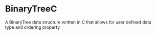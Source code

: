 # BinaryTreeC
A BinaryTree data structure written in C that allows for user defined data type and ordering property
